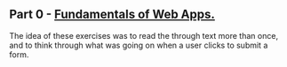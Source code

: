 ## Part 0 - [Fundamentals of Web Apps.](https://fullstackopen.com/en/part0)

The idea of these exercises was to read the through text more than once, and to think through what was going on when a user clicks to submit a form.
